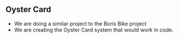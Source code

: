 Oyster Card
--------------

* We are doing a similar project to the Boris Bike project
* We are creating the Oyster Card system that would work in code.
